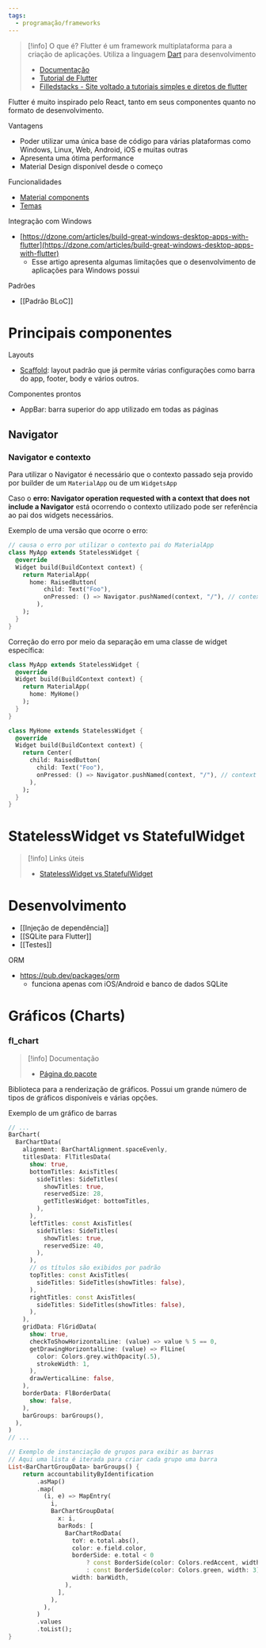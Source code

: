 ```yaml
---
tags:
  - programação/frameworks
---
```

> [!info] O que é?
> Flutter é um framework multiplataforma para a criação de aplicações.
> Utiliza a linguagem [Dart](https://dart.dev/overview) para desenvolvimento
> 
> - [Documentação](https://docs.flutter.dev/)
> - [Tutorial de Flutter](https://www.youtube.com/watch?v=1ukSR1GRtMU&list=PL4cUxeGkcC9jLYyp2Aoh6hcWuxFDX6PBJ)
>- [Filledstacks - Site voltado a tutoriais simples e diretos de flutter](https://www.filledstacks.com/)


Flutter é muito inspirado pelo React, tanto em seus componentes quanto no formato de desenvolvimento.

Vantagens

- Poder utilizar uma única base de código para várias plataformas como Windows, Linux, Web, Android, iOS e muitas outras
- Apresenta uma ótima performance
- Material Design disponível desde o começo

Funcionalidades

- [Material components](https://docs.flutter.dev/ui/widgets/material)
- [Temas](https://docs.flutter.dev/cookbook/design/themes)

Integração com Windows

- [https://dzone.com/articles/build-great-windows-desktop-apps-with-flutter](https://dzone.com/articles/build-great-windows-desktop-apps-with-flutter)
	- Esse artigo apresenta algumas limitações que o desenvolvimento de aplicações para Windows possui

Padrões

- [[Padrão BLoC]]

# Principais componentes

Layouts

- [Scaffold](https://api.flutter.dev/flutter/material/Scaffold-class.html): layout padrão que já permite várias configurações como barra do app, footer, body e vários outros.

Componentes prontos

- AppBar: barra superior do app utilizado em todas as páginas


## Navigator

### Navigator e contexto

Para utilizar o Navigator é necessário que o contexto passado seja provido por builder de um `MaterialApp` ou de um `WidgetsApp`

Caso o **erro: Navigator operation requested with a context that does not include a Navigator** está ocorrendo o contexto utilizado pode ser referência ao pai dos widgets necessários. 

Exemplo de uma versão que ocorre o erro:

```dart
// causa o erro por utilizar o contexto pai do MaterialApp
class MyApp extends StatelessWidget {
  @override
  Widget build(BuildContext context) {
    return MaterialApp(
      home: RaisedButton(
          child: Text("Foo"),
          onPressed: () => Navigator.pushNamed(context, "/"), // context do MyApp
        ),
    );
  }
}
```

Correção do erro por meio da separação em uma classe de widget específica:

```dart
class MyApp extends StatelessWidget {
  @override
  Widget build(BuildContext context) {
    return MaterialApp(
      home: MyHome()
    );
  }
}

class MyHome extends StatelessWidget {
  @override
  Widget build(BuildContext context) {
    return Center(
      child: RaisedButton(
        child: Text("Foo"),
        onPressed: () => Navigator.pushNamed(context, "/"), // context do MaterialApp
      ),
    );
  }
}
```

# StatelessWidget vs StatefulWidget

> [!info] Links úteis
> - [StatelessWidget vs StatefulWidget](https://www.flutterclutter.dev/flutter/basics/statelesswidget-vs-statefulwidget/2020/1195/)

# Desenvolvimento

- [[Injeção de dependência]]
- [[SQLite para Flutter]]
- [[Testes]]

ORM
- https://pub.dev/packages/orm
	- funciona apenas com iOS/Android e banco de dados SQLite

# Gráficos (Charts)

### fl_chart

>[!info] Documentação
> - [Página do pacote](https://github.com/imanneo/fl_chart)

Biblioteca para a renderização de gráficos. Possui um grande número de tipos de gráficos disponíveis e várias opções.

Exemplo de um gráfico de barras

```dart
// ...
BarChart(
  BarChartData(
	alignment: BarChartAlignment.spaceEvenly,
	titlesData: FlTitlesData(
	  show: true,
	  bottomTitles: AxisTitles(
		sideTitles: SideTitles(
		  showTitles: true,
		  reservedSize: 28,
		  getTitlesWidget: bottomTitles,
		),
	  ),
	  leftTitles: const AxisTitles(
		sideTitles: SideTitles(
		  showTitles: true,
		  reservedSize: 40,
		),
	  ),
	  // os títulos são exibidos por padrão
	  topTitles: const AxisTitles(
		sideTitles: SideTitles(showTitles: false),
	  ),
	  rightTitles: const AxisTitles(
		sideTitles: SideTitles(showTitles: false),
	  ),
	),
	gridData: FlGridData(
	  show: true,
	  checkToShowHorizontalLine: (value) => value % 5 == 0,
	  getDrawingHorizontalLine: (value) => FlLine(
		color: Colors.grey.withOpacity(.5),
		strokeWidth: 1,
	  ),
	  drawVerticalLine: false,
	),
	borderData: FlBorderData(
	  show: false,
	),
	barGroups: barGroups(),
  ),
)
// ...

// Exemplo de instanciação de grupos para exibir as barras
// Aqui uma lista é iterada para criar cada grupo uma barra
List<BarChartGroupData> barGroups() {
	return accountabilityByIdentification
		.asMap()
		.map(
		  (i, e) => MapEntry(
			i,
			BarChartGroupData(
			  x: i,
			  barRods: [
				BarChartRodData(
				  toY: e.total.abs(),
				  color: e.field.color,
				  borderSide: e.total < 0
					  ? const BorderSide(color: Colors.redAccent, width: 3)
					  : const BorderSide(color: Colors.green, width: 3),
				  width: barWidth,
				),
			  ],
			),
		  ),
		)
		.values
		.toList();
}
```
